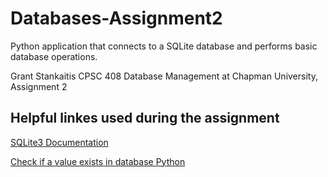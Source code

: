# Databases-Assignment2
Python application that connects to a SQLite database and performs basic database operations.

Grant Stankaitis
CPSC 408 Database Management at Chapman University, Assignment 2

## Helpful linkes used during the assignment
[SQLite3 Documentation](https://docs.python.org/3/library/sqlite3.html)

[Check if a value exists in database Python](https://stackoverflow.com/questions/45569344/how-to-tell-if-a-value-exists-in-a-sqlite3-database-python)
